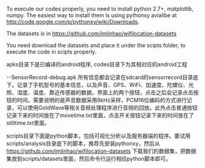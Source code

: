 To execute our codes properly, you need to install python 2.7+, matplotlib, numpy. The easiest way to install them is using pythonxy avialibe at http://code.google.com/p/pythonxy/wiki/Downloads.


The datasets is in https://github.com/imlinhao/wifilocation-datasets

You need download the datasets and place it under the scipts folder, to execute the code in scipts properly.

apks目录下是已编译的android程序, codes目录下为其相对应的android工程

--SensorRecord-debug.apk 所有信息都会记录在sdcard的sensorrecord目录底下。记录了手机型号的基本信息，以及声音、GPS、WiFi、加速度、陀螺仪、光照、湿度、温度、靠近传感器的数据，界面上的两个按钮，点击之后会记录点击按钮的时间。需要说明的是声音数据采用8kHz采样，PCM16位编码的方式进行记录，可以使用GoldWave等相关音频处理程序进行音频的回放。此外点击普通按钮记录下来的时间放在了movetime.txt里面，点击开关按钮记录下来的时间放在了stilltime.txt里面。

scripts目录下面是python脚本，包括可视化分析以及服务器端的程序。要试用scripts/analysis目录底下的脚本，推荐先安装pythonxy，然后从 https://github.com/imlinhao/wifilocation-datasets 下载我们的数据集，把数据集放到scripts/datasets里面，然后命令行运行相应python脚本即可。
